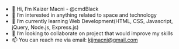 - 👋 Hi, I’m Kaizer Macni - @cmdBlack
- 👀 I’m interested in anything related to space and technology
- 🌱 I’m currently learning Web Development(HTML, CSS, Javascript, jQuery, Node.js, Express.js)
- 💞️ I’m looking to collaborate on project that would improve my skills
- 📫 You can reach me via email: kjjmacni@gmail.com

<!---
cmdBlack/cmdBlack is a ✨ special ✨ repository because its `README.md` (this file) appears on your GitHub profile.
You can click the Preview link to take a look at your changes.
--->
